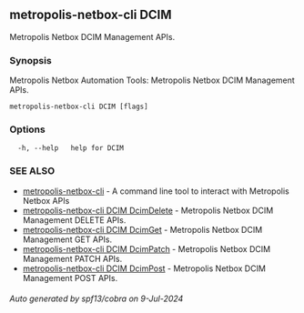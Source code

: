 ## metropolis-netbox-cli DCIM

Metropolis Netbox DCIM Management APIs.

### Synopsis


Metropolis Netbox Automation Tools:
  Metropolis Netbox DCIM Management APIs.

```
metropolis-netbox-cli DCIM [flags]
```

### Options

```
  -h, --help   help for DCIM
```

### SEE ALSO

* [metropolis-netbox-cli]()	 - 
A command line tool to interact with Metropolis Netbox APIs
* [metropolis-netbox-cli DCIM DcimDelete]()	 - Metropolis Netbox DCIM Management DELETE APIs.
* [metropolis-netbox-cli DCIM DcimGet]()	 - Metropolis Netbox DCIM Management GET APIs.
* [metropolis-netbox-cli DCIM DcimPatch]()	 - Metropolis Netbox DCIM Management PATCH APIs.
* [metropolis-netbox-cli DCIM DcimPost]()	 - Metropolis Netbox DCIM Management POST APIs.

###### Auto generated by spf13/cobra on 9-Jul-2024
